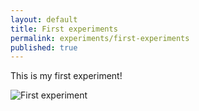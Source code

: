 ```yaml
---
layout: default
title: First experiments
permalink: experiments/first-experiments
published: true
---
```


This is my first experiment!

![First experiment](http://media.giphy.com/media/NDtizUq0aaG6k/giphy.gif)
